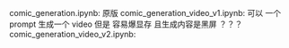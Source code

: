 comic_generation.ipynb: 原版
comic_generation_video_v1.ipynb: 可以 一个 prompt 生成一个 video 但是 容易爆显存 且生成内容是黑屏 ？？？ 
comic_generation_video_v2.ipynb: 
